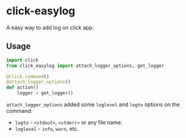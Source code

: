 # click-easylog

A easy way to add log on click app.

## Usage

``` py
import click
from click_easylog import attach_logger_options, get_logger

@click.command()
@attach_logger_options()
def action()
    logger = get_logger()
```

`attach_logger_options` added some `loglevel` and `logto` options on the command:

- `logto` - `<stdout>`, `<stderr>` or any file name.
- `loglevel` - `info`, `warn`, etc.
